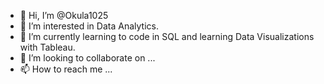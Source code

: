 - 👋 Hi, I’m @Okula1025
- 👀 I’m interested in Data Analytics.
- 🌱 I’m currently learning to code in SQL and learning Data Visualizations with Tableau.
- 💞️ I’m looking to collaborate on ...
- 📫 How to reach me ...

<!---
Okula1025/Okula1025 is a ✨ special ✨ repository because its `README.md` (this file) appears on your GitHub profile.
You can click the Preview link to take a look at your changes.
--->
